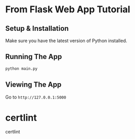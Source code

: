 # From Flask Web App Tutorial

## Setup & Installation

Make sure you have the latest version of Python installed.

## Running The App

```bash
python main.py
```

## Viewing The App

Go to `http://127.0.0.1:5000`
# certlint
certlint
